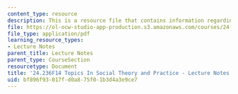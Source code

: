 ```yaml
---
content_type: resource
description: This is a resource file that contains information regarding session 17.
file: https://ol-ocw-studio-app-production.s3.amazonaws.com/courses/24-236-topics-in-social-theory-and-practice-race-and-racism-fall-2014/bf896f93017fd0a875f01b3d4a3e9ce7_MIT24_236F14_Sess17.pdf
file_type: application/pdf
learning_resource_types:
- Lecture Notes
parent_title: Lecture Notes
parent_type: CourseSection
resourcetype: Document
title: '24.236F14 Topics In Social Theory and Practice - Lecture Notes: Racisms'
uid: bf896f93-017f-d0a8-75f0-1b3d4a3e9ce7
---
```


